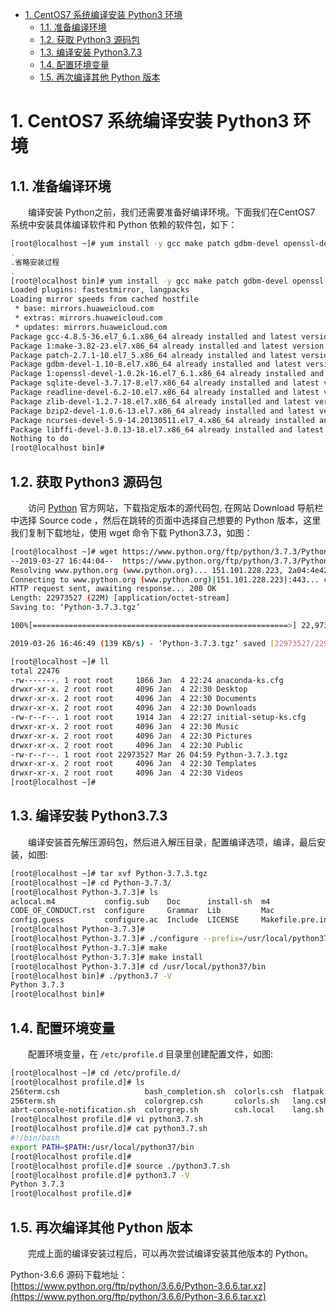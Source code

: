 - [1. CentOS7 系统编译安装 Python3 环境](#1-centos7-系统编译安装-python3-环境)
    - [1.1. 准备编译环境](#11-准备编译环境)
    - [1.2. 获取 Python3 源码包](#12-获取-python3-源码包)
    - [1.3. 编译安装 Python3.7.3](#13-编译安装-python373)
    - [1.4. 配置环境变量](#14-配置环境变量)
    - [1.5. 再次编译其他 Python 版本](#15-再次编译其他-python-版本)

# 1. CentOS7 系统编译安装 Python3 环境

## 1.1. 准备编译环境

&emsp;&emsp;编译安装 Python之前，我们还需要准备好编译环境。下面我们在CentOS7 系统中安装具体编译软件和 Python 依赖的软件包，如下：
```bash
[root@localhost ~]# yum install -y gcc make patch gdbm-devel openssl-devel sqlite-devel readline-devel zlib-devel bzip2-devel ncurses-devel libffi-devel
.
.省略安装过程
.
[root@localhost bin]# yum install -y gcc make patch gdbm-devel openssl-devel sqlite-devel readline-devel zlib-devel bzip2-devel ncurses-devel libffi-devel
Loaded plugins: fastestmirror, langpacks
Loading mirror speeds from cached hostfile
 * base: mirrors.huaweicloud.com
 * extras: mirrors.huaweicloud.com
 * updates: mirrors.huaweicloud.com
Package gcc-4.8.5-36.el7_6.1.x86_64 already installed and latest version
Package 1:make-3.82-23.el7.x86_64 already installed and latest version
Package patch-2.7.1-10.el7_5.x86_64 already installed and latest version
Package gdbm-devel-1.10-8.el7.x86_64 already installed and latest version
Package 1:openssl-devel-1.0.2k-16.el7_6.1.x86_64 already installed and latest version
Package sqlite-devel-3.7.17-8.el7.x86_64 already installed and latest version
Package readline-devel-6.2-10.el7.x86_64 already installed and latest version
Package zlib-devel-1.2.7-18.el7.x86_64 already installed and latest version
Package bzip2-devel-1.0.6-13.el7.x86_64 already installed and latest version
Package ncurses-devel-5.9-14.20130511.el7_4.x86_64 already installed and latest version
Package libffi-devel-3.0.13-18.el7.x86_64 already installed and latest version
Nothing to do
[root@localhost bin]# 
```

## 1.2. 获取 Python3 源码包

&emsp;&emsp;访问 [Python](https://www.python.org) 官方网站，下载指定版本的源代码包, 在网站 Download 导航栏中选择 Source code ，然后在跳转的页面中选择自己想要的 Python 版本，这里我们复制下载地址，使用 wget 命令下载 Python3.7.3，如图：
```bash
[root@localhost ~]# wget https://www.python.org/ftp/python/3.7.3/Python-3.7.3.tgz
--2019-03-27 16:44:04--  https://www.python.org/ftp/python/3.7.3/Python-3.7.3.tgz
Resolving www.python.org (www.python.org)... 151.101.228.223, 2a04:4e42:1a::223
Connecting to www.python.org (www.python.org)|151.101.228.223|:443... connected.
HTTP request sent, awaiting response... 200 OK
Length: 22973527 (22M) [application/octet-stream]
Saving to: ‘Python-3.7.3.tgz’

100%[=========================================================>] 22,973,527   158KB/s   in 2m 42s 

2019-03-26 16:46:49 (139 KB/s) - ‘Python-3.7.3.tgz’ saved [22973527/22973527]

[root@localhost ~]# ll
total 22476
-rw-------. 1 root root     1866 Jan  4 22:24 anaconda-ks.cfg
drwxr-xr-x. 2 root root     4096 Jan  4 22:30 Desktop
drwxr-xr-x. 2 root root     4096 Jan  4 22:30 Documents
drwxr-xr-x. 2 root root     4096 Jan  4 22:30 Downloads
-rw-r--r--. 1 root root     1914 Jan  4 22:27 initial-setup-ks.cfg
drwxr-xr-x. 2 root root     4096 Jan  4 22:30 Music
drwxr-xr-x. 2 root root     4096 Jan  4 22:30 Pictures
drwxr-xr-x. 2 root root     4096 Jan  4 22:30 Public
-rw-r--r--. 1 root root 22973527 Mar 26 04:59 Python-3.7.3.tgz
drwxr-xr-x. 2 root root     4096 Jan  4 22:30 Templates
drwxr-xr-x. 2 root root     4096 Jan  4 22:30 Videos
[root@localhost ~]# 
```

## 1.3. 编译安装 Python3.7.3

&emsp;&emsp;编译安装首先解压源码包，然后进入解压目录，配置编译选项，编译，最后安装，如图:
```bash
[root@localhost ~]# tar xvf Python-3.7.3.tgz 
[root@localhost ~]# cd Python-3.7.3/
[root@localhost Python-3.7.3]# ls
aclocal.m4           config.sub    Doc      install-sh  m4               Misc     Parser   Programs       README.rst
CODE_OF_CONDUCT.rst  configure     Grammar  Lib         Mac              Modules  PC       pyconfig.h.in  setup.py
config.guess         configure.ac  Include  LICENSE     Makefile.pre.in  Objects  PCbuild  Python         Tools
[root@localhost Python-3.7.3]#
[root@localhost Python-3.7.3]# ./configure --prefix=/usr/local/python37
[root@localhost Python-3.7.3]# make
[root@localhost Python-3.7.3]# make install
[root@localhost Python-3.7.3]# cd /usr/local/python37/bin
[root@localhost bin]# ./python3.7 -V
Python 3.7.3
[root@localhost bin]# 
```

## 1.4. 配置环境变量

&emsp;&emsp;配置环境变量，在 `/etc/profile.d` 目录里创建配置文件，如图:
```bash
[root@localhost ~]# cd /etc/profile.d/
[root@localhost profile.d]# ls
256term.csh                   bash_completion.sh  colorls.csh  flatpak.sh  less.csh       sh.local  vte.sh
256term.sh                    colorgrep.csh       colorls.sh   lang.csh    less.sh        vim.csh   which2.csh
abrt-console-notification.sh  colorgrep.sh        csh.local    lang.sh     PackageKit.sh  vim.sh    which2.sh
[root@localhost profile.d]# vi python3.7.sh
[root@localhost profile.d]# cat python3.7.sh 
#!/bin/bash
export PATH=$PATH:/usr/local/python37/bin
[root@localhost profile.d]#
[root@localhost profile.d]# source ./python3.7.sh 
[root@localhost profile.d]# python3.7 -V
Python 3.7.3
[root@localhost profile.d]#
```

## 1.5. 再次编译其他 Python 版本

&emsp;&emsp;完成上面的编译安装过程后，可以再次尝试编译安装其他版本的 Python。  

Python-3.6.6 源码下载地址：[https://www.python.org/ftp/python/3.6.6/Python-3.6.6.tar.xz](https://www.python.org/ftp/python/3.6.6/Python-3.6.6.tar.xz)